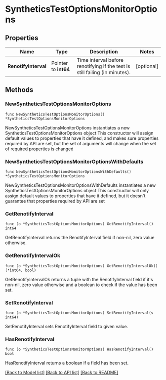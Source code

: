# SyntheticsTestOptionsMonitorOptions

## Properties

Name | Type | Description | Notes
------------ | ------------- | ------------- | -------------
**RenotifyInterval** | Pointer to **int64** | Time interval before renotifying if the test is still failing (in minutes). | [optional] 

## Methods

### NewSyntheticsTestOptionsMonitorOptions

`func NewSyntheticsTestOptionsMonitorOptions() *SyntheticsTestOptionsMonitorOptions`

NewSyntheticsTestOptionsMonitorOptions instantiates a new SyntheticsTestOptionsMonitorOptions object
This constructor will assign default values to properties that have it defined,
and makes sure properties required by API are set, but the set of arguments
will change when the set of required properties is changed

### NewSyntheticsTestOptionsMonitorOptionsWithDefaults

`func NewSyntheticsTestOptionsMonitorOptionsWithDefaults() *SyntheticsTestOptionsMonitorOptions`

NewSyntheticsTestOptionsMonitorOptionsWithDefaults instantiates a new SyntheticsTestOptionsMonitorOptions object
This constructor will only assign default values to properties that have it defined,
but it doesn't guarantee that properties required by API are set

### GetRenotifyInterval

`func (o *SyntheticsTestOptionsMonitorOptions) GetRenotifyInterval() int64`

GetRenotifyInterval returns the RenotifyInterval field if non-nil, zero value otherwise.

### GetRenotifyIntervalOk

`func (o *SyntheticsTestOptionsMonitorOptions) GetRenotifyIntervalOk() (*int64, bool)`

GetRenotifyIntervalOk returns a tuple with the RenotifyInterval field if it's non-nil, zero value otherwise
and a boolean to check if the value has been set.

### SetRenotifyInterval

`func (o *SyntheticsTestOptionsMonitorOptions) SetRenotifyInterval(v int64)`

SetRenotifyInterval sets RenotifyInterval field to given value.

### HasRenotifyInterval

`func (o *SyntheticsTestOptionsMonitorOptions) HasRenotifyInterval() bool`

HasRenotifyInterval returns a boolean if a field has been set.


[[Back to Model list]](../README.md#documentation-for-models) [[Back to API list]](../README.md#documentation-for-api-endpoints) [[Back to README]](../README.md)



